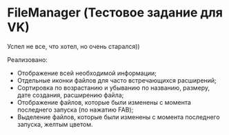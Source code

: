 # FileManager (Тестовое задание для VK)
Успел не все, что хотел, но очень старался))

Реализовано:
- Отображение всей необходимой информации;
- Отдельные иконки файлов для часто встречающихся расширений;
- Сортировка по возрастанию и убыванию по названию, размеру, дате создания, расширению файла;
- Отображение файлов, которые были изменены с момента последнего запуска (по нажатию FAB);
- Выделение файлов, которые были изменены с момента последнего запуска, желтым цветом.

